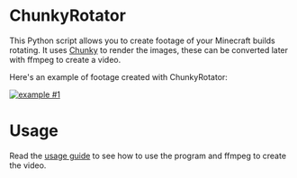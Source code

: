 ChunkyRotator
=

This Python script allows you to create footage of your Minecraft builds rotating. It uses [Chunky](http://chunky.llbit.se/) to render the images, these can be converted later with ffmpeg to create a video.

Here's an example of footage created with ChunkyRotator:

[![example #1](https://img.youtube.com/vi/JMcov0zFidI/0.jpg)](https://www.youtube.com/watch?v=JMcov0zFidI)

Usage
=

Read the [usage guide](https://github.com/lasermarty/ChunkyRotator/wiki/Usage-Guide) to see how to use the program and ffmpeg to create the video.
